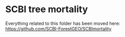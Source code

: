 # SCBI tree mortality 

Everything related to this folder has been moved here: https://github.com/SCBI-ForestGEO/SCBImortality